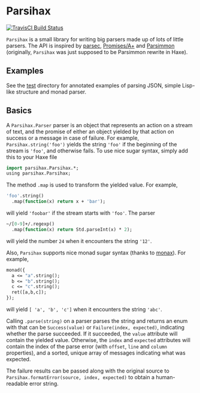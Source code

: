 # Parsihax
[![TravisCI Build Status](https://api.travis-ci.org/deathbeam/parsihax.svg?branch=master)](https://travis-ci.org/deathbeam/parsihax)

`Parsihax` is a small library for writing big parsers made up of lots of little parsers. The API is inspired by [parsec][], [Promises/A+][promises-aplus] and [Parsimmon][parsimmon] (originally, `Parsihax` was just supposed to be Parsimmon rewrite in Haxe).

## Examples
See the [test][] directory for annotated examples of parsing JSON, simple Lisp-like structure and monad parser.

## Basics

A `Parsihax.Parser` parser is an object that represents an action on a stream of text, and the promise of either an object yielded by that action on success or a message in case of failure. For example, `Parsihax.string('foo')` yields the string `'foo'` if the beginning of the stream is `'foo'`, and otherwise fails. To use nice sugar syntax, simply add this to your Haxe file

```haxe
import parsihax.Parsihax.*;
using parsihax.Parsihax;
```

The method `.map` is used to transform the yielded value. For example,

```haxe
'foo'.string()
  .map(function(x) return x + 'bar');
```

will yield `'foobar'` if the stream starts with `'foo'`. The parser

```haxe
~/[0-9]+/.regexp()
  .map(function(x) return Std.parseInt(x) * 2);
```

will yield the number `24` when it encounters the string `'12'`.

Also, `Parsihax` supports nice monad sugar syntax (thanks to [monax][]). For example,

```haxe
monad({
  a <= "a".string();
  b <= "b".string();
  c <= "c".string();
  ret([a,b,c]);
});
```

will yield `[ 'a', 'b', 'c']` when it encounters the string `'abc'`.

Calling `.parse(string)` on a parser parses the string and returns an enum with that can be `Success(value)` or `Failure(index, expected)`, indicating whether the parse succeeded. If it succeeded, the `value` attribute will contain the yielded value. Otherwise, the `index` and `expected` attributes will contain the index of the parse error (with `offset`, `line` and `column` properties), and a sorted, unique array of messages indicating what was expected.

The failure results can be passed along with the original source to `Parsihax.formatError(source, index, expected)` to obtain a human-readable error string.

[test]: https://github.com/deathbeam/parsihax/tree/master/test

[monax]: https://github.com/sledorze/monax
[promises-aplus]: https://promisesaplus.com/
[parsec]: https://hackage.haskell.org/package/parsec
[parsimmon]: https://github.com/jneen/parsimmon